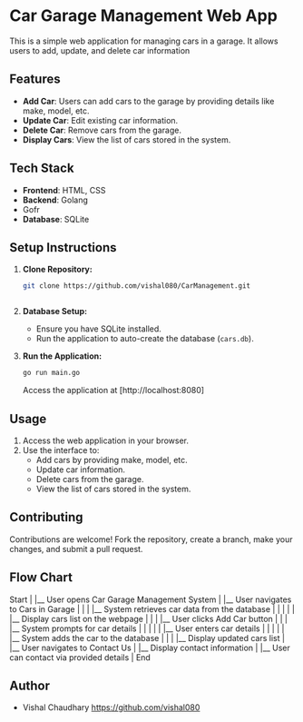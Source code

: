 # Car Garage Management Web App
This is a simple web application for managing cars in a garage. It allows users to add, update, and delete car information
## Features

- **Add Car**: Users can add cars to the garage by providing details like make, model, etc.
- **Update Car**: Edit existing car information.
- **Delete Car**: Remove cars from the garage.
- **Display Cars**: View the list of cars stored in the system.

## Tech Stack

- **Frontend**: HTML, CSS
- **Backend**: Golang
- Gofr
- **Database**: SQLite

## Setup Instructions

1. **Clone Repository:**
    ```bash
    git clone https://github.com/vishal080/CarManagement.git
    
   

2. **Database Setup:**
    - Ensure you have SQLite installed.
    - Run the application to auto-create the database (`cars.db`).

3. **Run the Application:**
    ```bash
    go run main.go
    ```
    Access the application at [http://localhost:8080]
## Usage

1. Access the web application in your browser.
2. Use the interface to:
   - Add cars by providing make, model, etc.
   - Update car information.
   - Delete cars from the garage.
   - View the list of cars stored in the system.

## Contributing

Contributions are welcome! Fork the repository, create a branch, make your changes, and submit a pull request.


## Flow Chart 

Start
|
|__ User opens Car Garage Management System
    |
    |__ User navigates to Cars in Garage
    |   |
    |   |__ System retrieves car data from the database
    |   |   |
    |   |   |__ Display cars list on the webpage
    |   |
    |   |__ User clicks Add Car button
    |       |
    |       |__ System prompts for car details
    |       |   |
    |       |   |__ User enters car details
    |       |   |
    |       |   |__ System adds the car to the database
    |       |
    |       |__ Display updated cars list
    |
    |__ User navigates to Contact Us
        |
        |__ Display contact information
        |
        |__ User can contact via provided details
|
End


## Author

- Vishal Chaudhary
   https://github.com/vishal080



